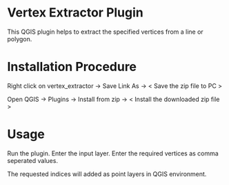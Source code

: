 # Vertex Extractor Plugin

This QGIS plugin helps to extract the specified vertices from a line or polygon.

# Installation Procedure

Right click on vertex_extractor -> Save Link As -> < Save the zip file to PC >

Open QGIS -> Plugins -> Install from zip -> < Install the downloaded zip file > 
  
# Usage

Run the plugin.
Enter the input layer.
Enter the required vertices as comma seperated values.

The requested indices will added as point layers in QGIS environment.
